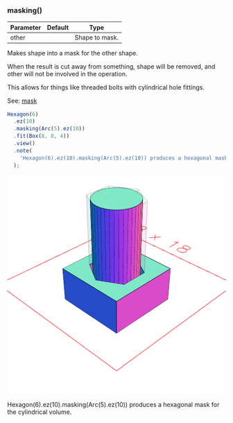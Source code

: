 ### masking()
Parameter|Default|Type
---|---|---
|other||Shape to mask.

Makes shape into a mask for the other shape.

When the result is cut away from something, shape will be removed, and other will not be involved in the operation.

This allows for things like threaded bolts with cylindrical hole fittings.

See: [mask](#https://raw.githubusercontent.com/jsxcad/JSxCAD/master/nb/api/mask.nb)

```JavaScript
Hexagon(6)
  .ez(10)
  .masking(Arc(5).ez(10))
  .fit(Box(8, 8, 4))
  .view()
  .note(
    'Hexagon(6).ez(10).masking(Arc(5).ez(10)) produces a hexagonal mask for the cylindrical volume.'
  );
```

![Image](masking.md.0.png)

Hexagon(6).ez(10).masking(Arc(5).ez(10)) produces a hexagonal mask for the cylindrical volume.
